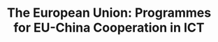 ---
abstract: null
creators:
- Segbert, Monika
date: null
document_url: https://services.phaidra.univie.ac.at/api/object/o:295027/download
grand_parent: iPRES
institutions: []
keywords:
- beijing
landing_page_url: https://phaidra.univie.ac.at/o:295027
language: eng
layout: publication
license: CC BY-SA 3.0 AT
notes_url: null
parent: iPRES 2004
publication_type: presentation
size: 70787
slides_url: null
source_name: iPRES
title: 'The European Union: Programmes for EU-China Cooperation in ICT'
year: 2004
---